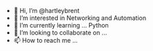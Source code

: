 - 👋 Hi, I’m @hartleybrent
- 👀 I’m interested in Networking and Automation
- 🌱 I’m currently learning ... Python
- 💞️ I’m looking to collaborate on ...
- 📫 How to reach me ...

<!---
hartleybrent/hartleybrent is a ✨ special ✨ repository because its `README.md` (this file) appears on your GitHub profile.
You can click the Preview link to take a look at your changes.
--->
